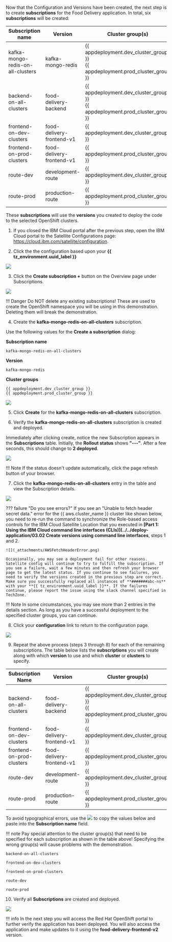 Now that the Configuration and Versions have been created, the next step is to create **subscriptions** for the Food Delivery application. In total, six **subscriptions** will be created:


|**Subscription name**              | **Version**               | **Cluster group(s)**               |
|-----------------------------------|---------------------------|------------------------------------|
| kafka-mongo-redis-on-all-clusters | kafka-mongo-redis         | {{ appdeployment.dev_cluster_group }}<br>{{ appdeployment.prod_cluster_group }}|
| backend-on-all-clusters           | food-delivery-backend     | {{ appdeployment.dev_cluster_group }}<br>{{ appdeployment.prod_cluster_group }}|
| frontend-on-dev-clusters          | food-delivery-frontend-v1 | {{ appdeployment.dev_cluster_group }}  |
| frontend-on-prod-clusters         | food-delivery-frontend-v1 | {{ appdeployment.prod_cluster_group }}  |
| route-dev                         | development-route         | {{ appdeployment.dev_cluster_group }} |
| route-prod                        | production-route          | {{ appdeployment.prod_cluster_group }}  |

These **subscriptions** will use the **versions** you created to deploy the code to the selected OpenShift clusters.

1. If you closed the IBM Cloud portal after the previous step, open the IBM Cloud portal to the Satellite Configurations page: <a href="https://cloud.ibm.com/satellite/configuration" target="_blank">https://cloud.ibm.com/satellite/configuration</a>.

2. Click the the configuration based upon your **{{ tz_environment.uuid_label }}**

![](_attachments/0122-NewConfigurationCreated.png)

3. Click the **Create subscription +** button on the Overview page under Subscriptions.

![](_attachments/0122-ConfgOverview-CreateSubscription.png)

!!! Danger
    Do NOT delete any existing subscriptions! These are used to create the OpenShift namespace you will be using in this demonstration. Deleting them will break the demonstration.

4. Create the **kafka-mongo-redis-on-all-clusters** subscription.

Use the following values for the **Create a subscription** dialog:

**Subscription name**
```
kafka-mongo-redis-on-all-clusters
```
**Version**
```
kafka-mongo-redis
```
**Cluster groups**
```
{{ appdeployment.dev_cluster_group }}
{{ appdeployment.prod_cluster_group }}
```

![](_attachments/0122-CreateKafkaSubscription.png)

5. Click **Create** for the **kafka-mongo-redis-on-all-clusters** subscription.

6. Verify the **kafka-mongo-redis-on-all-clusters** subscription is created and deployed.

Immediately after clicking create, notice the new Subscription appears in the **Subscriptions** table.
Initially, the **Rollout status** shows **"---"**. After a few seconds, this should change to **2 deployed**.

![](_attachments/0122-KafkaSubscriptionCreated.png)

!!! Note
    If the status doesn't update automatically, click the page refresh button of your browser.

7. Click the **kafka-mongo-redis-on-all-clusters** entry in the table and view the Subscription details.

![](_attachments/0122-KafkaSubscriptionDeployedDetails.png)

??? failure "Do you see errors?"
    If you see an "Unable to fetch header secret data." error for the {{ aws.cluster_name }} cluster like shown below, you need to re-run the command to synchronize the Role-based access controls for the IBM Cloud Satellite Location that you executed in **[Part 1: Using the IBM Cloud command line interfaces (CLIs)](../../deploy-application/03.02 Create versions using command line interfaces**, steps 1 and 2.

    ![](_attachments/AWSFetchHeaderError.png)

    Occasionally, you may see a deployment fail for other reasons. Satellite config will continue to try to fulfill the subscription. If you see a failure, wait a few minutes and then refresh your browser page to get the latest status. If you continue to see failures, you need to verify the versions created in the previous step are correct. Make sure you successfully replaced all instances of **#######abc-ns** with your **{{ tz_environment.uuid_label }}**. If the failures continue, please report the issue using the slack channel specified in TechZone.

!!! Note
    In some circumstances, you may see more than 2 entries in the details section. As long as you have a successful deployment to the specified cluster groups, you can continue.

8. Click your **configuration** link to return to the configuration page.

![](_attachments/0122-KafkaSubscriptionDeployedDetails-return.png)

9. Repeat the above process (steps 3 through 8) for each of the remaining subscriptions. The table below lists the **subscriptions** you will create along with which **version** to use and which **cluster** or **clusters** to specify.

|**Subscription Name**                    | **Version**               | **Cluster group(s)**                 |
|----------------------------|---------------------------|--------------------------------------|
| backend-on-all-clusters    | food-delivery-backend     |  {{ appdeployment.dev_cluster_group }}<br>{{ appdeployment.prod_cluster_group }} |
| frontend-on-dev-clusters   | food-delivery-frontend-v1 |  {{ appdeployment.dev_cluster_group }}  |
| frontend-on-prod-clusters  | food-delivery-frontend-v1 |  {{ appdeployment.prod_cluster_group }} |
| route-dev                  | development-route         |  {{ appdeployment.dev_cluster_group }}  |
| route-prod                 | production-route          |  {{ appdeployment.prod_cluster_group }} |

To avoid typographical errors, use the ![](_attachments/CopyToClipboard.png) to copy the values below and paste into the **Subscription name** field.

!!! note
    Pay special attention to the cluster group(s) that need to be specified for each subscription as shown in the table above! Specifying the wrong group(s) will cause problems with the demonstration.

```
backend-on-all-clusters
```

```
frontend-on-dev-clusters
```

```
frontend-on-prod-clusters
```

```
route-dev
```

```
route-prod
```

10. Verify all **Subscriptions** are created and deployed.

![](_attachments/0122-AllSubscriptionsDeployed.png)

!!! info
    In the next step you will access the Red Hat OpenShift portal to further verify the application has been deployed. You will also access the application and make updates to it using the **food-delivery-frontend-v2** version.
